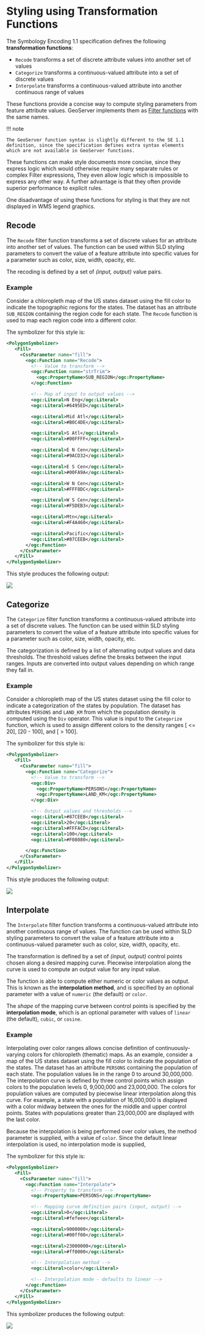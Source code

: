 # Styling using Transformation Functions

The Symbology Encoding 1.1 specification defines the following **transformation functions**:

-   `Recode` transforms a set of discrete attribute values into another set of values
-   `Categorize` transforms a continuous-valued attribute into a set of discrete values
-   `Interpolate` transforms a continuous-valued attribute into another continuous range of values

These functions provide a concise way to compute styling parameters from feature attribute values. GeoServer implements them as [Filter functions](../../../filter/function.md) with the same names.

!!! note

    The GeoServer function syntax is slightly different to the SE 1.1 definition, since the specification defines extra syntax elements which are not available in GeoServer functions.

These functions can make style documents more concise, since they express logic which would otherwise require many separate rules or complex Filter expressions, They even allow logic which is impossible to express any other way. A further advantage is that they often provide superior performance to explicit rules.

One disadvantage of using these functions for styling is that they are not displayed in WMS legend graphics.

## Recode

The `Recode` filter function transforms a set of discrete values for an attribute into another set of values. The function can be used within SLD styling parameters to convert the value of a feature attribute into specific values for a parameter such as color, size, width, opacity, etc.

The recoding is defined by a set of *(input, output)* value pairs.

### Example

Consider a chloropleth map of the US states dataset using the fill color to indicate the topographic regions for the states. The dataset has an attribute `SUB_REGION` containing the region code for each state. The `Recode` function is used to map each region code into a different color.

The symbolizer for this style is:

``` xml
<PolygonSymbolizer>
   <Fill>
     <CssParameter name="fill">
       <ogc:Function name="Recode">
         <!-- Value to transform -->
         <ogc:Function name="strTrim">
           <ogc:PropertyName>SUB_REGION</ogc:PropertyName>
         </ogc:Function>

         <!-- Map of input to output values -->
         <ogc:Literal>N Eng</ogc:Literal>
         <ogc:Literal>#6495ED</ogc:Literal>

         <ogc:Literal>Mid Atl</ogc:Literal>
         <ogc:Literal>#B0C4DE</ogc:Literal>

         <ogc:Literal>S Atl</ogc:Literal>
         <ogc:Literal>#00FFFF</ogc:Literal>  

         <ogc:Literal>E N Cen</ogc:Literal>
         <ogc:Literal>#9ACD32</ogc:Literal>

         <ogc:Literal>E S Cen</ogc:Literal>
         <ogc:Literal>#00FA9A</ogc:Literal>

         <ogc:Literal>W N Cen</ogc:Literal>
         <ogc:Literal>#FFF8DC</ogc:Literal>

         <ogc:Literal>W S Cen</ogc:Literal>
         <ogc:Literal>#F5DEB3</ogc:Literal>

         <ogc:Literal>Mtn</ogc:Literal>
         <ogc:Literal>#F4A460</ogc:Literal>

         <ogc:Literal>Pacific</ogc:Literal>
         <ogc:Literal>#87CEEB</ogc:Literal>
       </ogc:Function>  
     </CssParameter>
   </Fill>
</PolygonSymbolizer>
```

This style produces the following output:

![](images/recode_usa_region.png)

## Categorize

The `Categorize` filter function transforms a continuous-valued attribute into a set of discrete values. The function can be used within SLD styling parameters to convert the value of a feature attribute into specific values for a parameter such as color, size, width, opacity, etc.

The categorization is defined by a list of alternating output values and data thresholds. The threshold values define the breaks between the input ranges. Inputs are converted into output values depending on which range they fall in.

### Example

Consider a chloropleth map of the US states dataset using the fill color to indicate a categorization of the states by population. The dataset has attributes `PERSONS` and `LAND_KM` from which the population density is computed using the `Div` operator. This value is input to the `Categorize` function, which is used to assign different colors to the density ranges [ <= 20], [20 - 100], and [ > 100].

The symbolizer for this style is:

``` xml
<PolygonSymbolizer>
   <Fill>
     <CssParameter name="fill">
       <ogc:Function name="Categorize">
         <!-- Value to transform -->
         <ogc:Div>
           <ogc:PropertyName>PERSONS</ogc:PropertyName>
           <ogc:PropertyName>LAND_KM</ogc:PropertyName>
         </ogc:Div>

         <!-- Output values and thresholds -->
         <ogc:Literal>#87CEEB</ogc:Literal>
         <ogc:Literal>20</ogc:Literal>
         <ogc:Literal>#FFFACD</ogc:Literal>
         <ogc:Literal>100</ogc:Literal>
         <ogc:Literal>#F08080</ogc:Literal>

       </ogc:Function>  
     </CssParameter>
   </Fill>
</PolygonSymbolizer>
```

This style produces the following output:

![](images/categorize_usa_popdensity.png)

## Interpolate

The `Interpolate` filter function transforms a continuous-valued attribute into another continuous range of values. The function can be used within SLD styling parameters to convert the value of a feature attribute into a continuous-valued parameter such as color, size, width, opacity, etc.

The transformation is defined by a set of *(input, output)* control points chosen along a desired mapping curve. Piecewise interpolation along the curve is used to compute an output value for any input value.

The function is able to compute either numeric or color values as output. This is known as the **interpolation method**, and is specified by an optional parameter with a value of `numeric` (the default) or `color`.

The *shape* of the mapping curve between control points is specified by the **interpolation mode**, which is an optional parameter with values of `linear` (the default), `cubic`, or `cosine`.

### Example

Interpolating over color ranges allows concise definition of continuously-varying colors for chloropleth (thematic) maps. As an example, consider a map of the US states dataset using the fill color to indicate the population of the states. The dataset has an attribute `PERSONS` containing the population of each state. The population values lie in the range 0 to around 30,000,000. The interpolation curve is defined by three control points which assign colors to the population levels 0, 9,000,000 and 23,000,000. The colors for population values are computed by piecewise linear interpolation along this curve. For example, a state with a population of 16,000,000 is displayed with a color midway between the ones for the middle and upper control points. States with populations greater than 23,000,000 are displayed with the last color.

Because the interpolation is being performed over color values, the method parameter is supplied, with a value of `color`. Since the default linear interpolation is used, no interpolation mode is supplied,

The symbolizer for this style is:

``` xml
<PolygonSymbolizer>
   <Fill>
     <CssParameter name="fill">
       <ogc:Function name="Interpolate">
         <!-- Property to transform -->
         <ogc:PropertyName>PERSONS</ogc:PropertyName>

         <!-- Mapping curve definition pairs (input, output) -->
         <ogc:Literal>0</ogc:Literal>
         <ogc:Literal>#fefeee</ogc:Literal>

         <ogc:Literal>9000000</ogc:Literal>
         <ogc:Literal>#00ff00</ogc:Literal>

         <ogc:Literal>23000000</ogc:Literal>
         <ogc:Literal>#ff0000</ogc:Literal>

         <!-- Interpolation method -->
         <ogc:Literal>color</ogc:Literal>

         <!-- Interpolation mode - defaults to linear -->
       </ogc:Function>  
     </CssParameter>
   </Fill>
</PolygonSymbolizer>
```

This symbolizer produces the following output:

![](images/interpolate_usa_pop.png)
